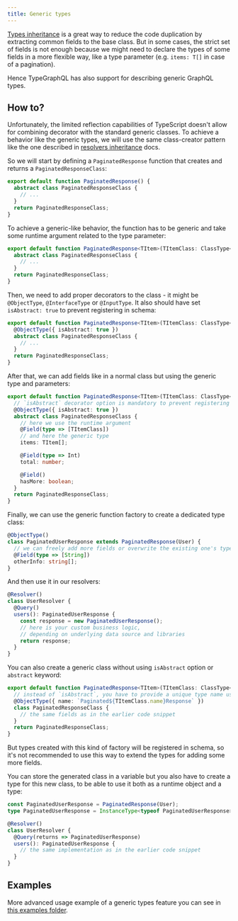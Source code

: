 ```yaml
---
title: Generic types
---
```


[Types inheritance](inheritance.md) is a great way to reduce the code duplication by extracting common fields to the base class. But in some cases, the strict set of fields is not enough because we might need to declare the types of some fields in a more flexible way, like a type parameter (e.g. `items: T[]` in case of a pagination).

Hence TypeGraphQL has also support for describing generic GraphQL types.

## How to?

Unfortunately, the limited reflection capabilities of TypeScript doesn't allow for combining decorator with the standard generic classes. To achieve a behavior like the generic types, we will use the same class-creator pattern like the one described in [resolvers inheritance](inheritance.md) docs.

So we will start by defining a `PaginatedResponse` function that creates and returns a `PaginatedResponseClass`:

```typescript
export default function PaginatedResponse() {
  abstract class PaginatedResponseClass {
    // ...
  }
  return PaginatedResponseClass;
}
```

To achieve a generic-like behavior, the function has to be generic and take some runtime argument related to the type parameter:

```typescript
export default function PaginatedResponse<TItem>(TItemClass: ClassType<TItem>) {
  abstract class PaginatedResponseClass {
    // ...
  }
  return PaginatedResponseClass;
}
```

Then, we need to add proper decorators to the class - it might be `@ObjectType`, `@InterfaceType` or `@InputType`.
It also should have set `isAbstract: true` to prevent registering in schema:

```typescript
export default function PaginatedResponse<TItem>(TItemClass: ClassType<TItem>) {
  @ObjectType({ isAbstract: true })
  abstract class PaginatedResponseClass {
    // ...
  }
  return PaginatedResponseClass;
}
```

After that, we can add fields like in a normal class but using the generic type and parameters:

```typescript
export default function PaginatedResponse<TItem>(TItemClass: ClassType<TItem>) {
  // `isAbstract` decorator option is mandatory to prevent registering in schema
  @ObjectType({ isAbstract: true })
  abstract class PaginatedResponseClass {
    // here we use the runtime argument
    @Field(type => [TItemClass])
    // and here the generic type
    items: TItem[];

    @Field(type => Int)
    total: number;

    @Field()
    hasMore: boolean;
  }
  return PaginatedResponseClass;
}
```

Finally, we can use the generic function factory to create a dedicated type class:

```typescript
@ObjectType()
class PaginatedUserResponse extends PaginatedResponse(User) {
  // we can freely add more fields or overwrite the existing one's types
  @Field(type => [String])
  otherInfo: string[];
}
```

And then use it in our resolvers:

```typescript
@Resolver()
class UserResolver {
  @Query()
  users(): PaginatedUserResponse {
    const response = new PaginatedUserResponse();
    // here is your custom business logic,
    // depending on underlying data source and libraries
    return response;
  }
}
```

You can also create a generic class without using `isAbstract` option or `abstract` keyword:

```typescript
export default function PaginatedResponse<TItem>(TItemClass: ClassType<TItem>) {
  // instead of `isAbstract`, you have to provide a unique type name used in schema
  @ObjectType({ name: `Paginated${TItemClass.name}Response` })
  class PaginatedResponseClass {
    // the same fields as in the earlier code snippet
  }
  return PaginatedResponseClass;
}
```

But types created with this kind of factory will be registered in schema, so it's not recommended to use this way to extend the types for adding some more fields.

You can store the generated class in a variable but you also have to create a type for this new class, to be able to use it both as a runtime object and a type:

```typescript
const PaginatedUserResponse = PaginatedResponse(User);
type PaginatedUserResponse = InstanceType<typeof PaginatedUserResponse>;

@Resolver()
class UserResolver {
  @Query(returns => PaginatedUserResponse)
  users(): PaginatedUserResponse {
    // the same implementation as in the earlier code snippet
  }
}
```

## Examples

More advanced usage example of a generic types feature you can see in [this examples folder](https://github.com/19majkel94/type-graphql/tree/master/examples/generic-types).
